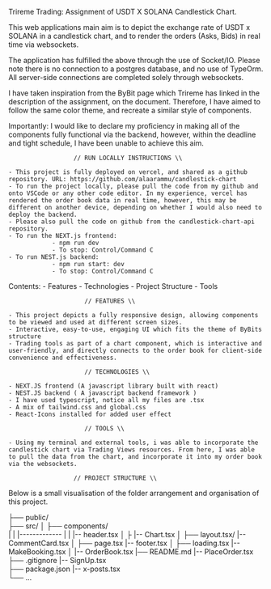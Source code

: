 Trireme Trading: Assignment of USDT X SOLANA Candlestick Chart.

This web applications main aim is to depict the exchange rate of USDT x SOLANA in a candlestick chart, and to render the orders (Asks, Bids) in real time via websockets. 

The application has fulfilled the above through the use of Socket/IO. Please note there is no connection to a postgres database, and no use of TypeOrm. All server-side connections are completed solely through websockets. 

I have taken inspiration from the ByBit page which Trireme has linked in the description of the assignment, on the document. Therefore, I have aimed to follow the same color theme, and recreate a similar style of components.

Importantly: I would like to declare my proficiency in making all of the components fully functional via the backend, however, within the deadline and tight schedule, I have been unable to achieve this aim.


                      // RUN LOCALLY INSTRUCTIONS \\

    - This project is fully deployed on vercel, and shared as a github repository. URL: https://github.com/alaarammu/candlestick-chart
    - To run the project locally, please pull the code from my github and onto VSCode or any other code editor. In my experience, vercel has rendered the order book data in real time, however, this may be different on another device, depending on whether I would also need to deploy the backend.
    - Please also pull the code on github from the candlestick-chart-api repository. 
    - To run the NEXT.js frontend:
                - npm run dev
                - To stop: Control/Command C
    - To run NEST.js backend: 
                - npm run start: dev
                - To stop: Control/Command C



Contents:
        - Features
        - Technologies
        - Project Structure
        - Tools


                         // FEATURES \\ 

    - This project depicts a fully responsive design, allowing components to be viewed and used at different screen sizes.
    - Interactive, easy-to-use, engaging UI which fits the theme of ByBits structure
    - Trading tools as part of a chart component, which is interactive and user-friendly, and directly connects to the order book for client-side convenience and effectiveness.

                         // TECHNOLOGIES \\ 

    - NEXT.JS frontend (A javascript library built with react)
    - NEST.JS backend ( A javascript backend framework )
    - I have used typescript, notice all my files are .tsx
    - A mix of tailwind.css and global.css
    - React-Icons installed for added user effect

                         // TOOLS \\ 

    - Using my terminal and external tools, i was able to incorporate the candlestick chart via Trading Views resources. From here, I was able to pull the data from the chart, and incorporate it into my order book via the websockets.                   

                      // PROJECT STRUCTURE \\

Below is a small visualisation of the folder arrangement and organisation of this project.

├── public/                 
├── src/
│   ├── components/  
|   |        |-------------
|   |                     |-- header.tsx
│   ├                     |-- Chart.tsx
│   ├── layout.tsx/       |-- CommentCard.tsx
│   ├── page.tsx          |-- footer.tsx
│   ├── loading.tsx       |-- MakeBooking.tsx
│                         |-- OrderBook.tsx
|── README.md             |-- PlaceOrder.tsx  
├── .gitignore            |-- SignUp.tsx        
├── package.json          |-- x-posts.tsx    
└── ...  
